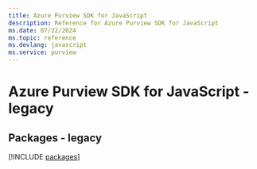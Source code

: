 ```yaml
---
title: Azure Purview SDK for JavaScript
description: Reference for Azure Purview SDK for JavaScript
ms.date: 07/22/2024
ms.topic: reference
ms.devlang: javascript
ms.service: purview
---
```

# Azure Purview SDK for JavaScript - legacy
## Packages - legacy
[!INCLUDE [packages](purview-index.md)]